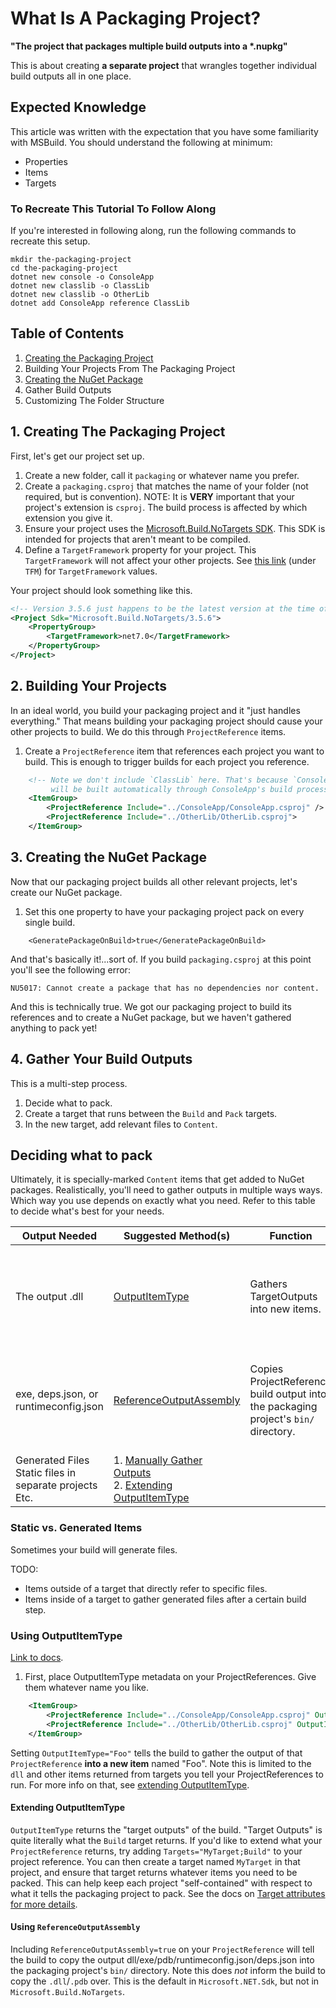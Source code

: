 # What Is A Packaging Project?
__"The project that packages multiple build outputs into a *.nupkg"__

This is about creating **a separate project** that wrangles together individual build outputs all in one place.

## Expected Knowledge
This article was written with the expectation that you have some familiarity with MSBuild. You should understand the following at minimum:
- Properties
- Items
- Targets

### To Recreate This Tutorial To Follow Along
If you're interested in following along, run the following commands to recreate this setup.
```
mkdir the-packaging-project
cd the-packaging-project
dotnet new console -o ConsoleApp
dotnet new classlib -o ClassLib
dotnet new classlib -o OtherLib
dotnet add ConsoleApp reference ClassLib
```

## Table of Contents
1. [Creating the Packaging Project](#creating-the-packaging-project)
1. Building Your Projects From The Packaging Project
1. [Creating the NuGet Package](#creating-the-nuget-package)
1. Gather Build Outputs
1. Customizing The Folder Structure

## 1. Creating The Packaging Project
First, let's get our project set up.

1. Create a new folder, call it `packaging` or whatever name you prefer.
1. Create a `packaging.csproj` that matches the name of your folder (not required, but is convention).
    NOTE: It is **VERY** important that your project's extension is `csproj`. The build process is affected by which extension you give it.
1. Ensure your project uses the [Microsoft.Build.NoTargets SDK](https://github.com/microsoft/MSBuildSdks/blob/main/src/NoTargets/README.md). This SDK is intended for projects that aren't meant to be compiled. 
1. Define a `TargetFramework` property for your project. This `TargetFramework` will not affect your other projects. See [this link](https://learn.microsoft.com/dotnet/standard/frameworks#supported-target-frameworks) (under `TFM`) for `TargetFramework` values.

Your project should look something like this.
```xml
<!-- Version 3.5.6 just happens to be the latest version at the time of this writing. -->
<Project Sdk="Microsoft.Build.NoTargets/3.5.6">
    <PropertyGroup>
        <TargetFramework>net7.0</TargetFramework>
    </PropertyGroup>
</Project>
```

## 2. Building Your Projects
In an ideal world, you build your packaging project and it "just handles everything." That means building your packaging project should cause your other projects to build. We do this through `ProjectReference` items.

1. Create a `ProjectReference` item that references each project you want to build. This is enough to trigger builds for each project you reference.
```xml
    <!-- Note we don't include `ClassLib` here. That's because `ConsoleApp` already has a `ProjectReference` to it. ClassLib
         will be built automatically through ConsoleApp's build process.-->
    <ItemGroup>
        <ProjectReference Include="../ConsoleApp/ConsoleApp.csproj" />
        <ProjectReference Include="../OtherLib/OtherLib.csproj">
    </ItemGroup>
```

## 3. Creating the NuGet Package
Now that our packaging project builds all other relevant projects, let's create our NuGet package.

1. Set this one property to have your packaging project pack on every single build.
```
    <GeneratePackageOnBuild>true</GeneratePackageOnBuild>
```

And that's basically it!...sort of. If you build `packaging.csproj` at this point you'll see the following error:

```
NU5017: Cannot create a package that has no dependencies nor content.
```

And this is technically true. We got our packaging project to build its references and to create a NuGet package, but we haven't gathered anything to pack yet!

## 4. Gather Your Build Outputs
This is a multi-step process.

1. Decide what to pack.
1. Create a target that runs between the `Build` and `Pack` targets.
1. In the new target, add relevant files to `Content`.

## Deciding what to pack
Ultimately, it is specially-marked `Content` items that get added to NuGet packages. Realistically, you'll need to gather outputs in multiple ways ways. Which way you use depends on exactly what you need. Refer to this table to decide what's best for your needs.

Output Needed | Suggested Method(s) | Function | Notes
------        | --------- | --------- | ------
The output .dll  | [OutputItemType](#using-outputitemtype) | Gathers TargetOutputs into new items. | This normally affects the build process because it passes the outputs to the compiler & friends. Thanks to `Microsoft.Build.NoTargets`, there's no need to worry about that here. |
exe, deps.json, or runtimeconfig.json | [ReferenceOutputAssembly](#using-referenceoutputassembly) | Copies ProjectReference build output into the packaging project's `bin/` directory. | If you care about _absolute minimal_ build steps/copies, you may want to [Manually Gather Outputs](#manually-gathering-other-build-outputs) instead. Sometimes a direct reference to an item is better than copying it over entirely.
Generated Files<br/>Static files in separate projects<br/>Etc. | 1. [Manually Gather Outputs](#manually-gathering-other-build-outputs) <br/> 2. [Extending OutputItemType](#extending-outputitemtype) |  | There are MANY ways to gather the different types of outputs of a build.

### Static vs. Generated Items
Sometimes your build will generate files.

TODO:
- Items outside of a target that directly refer to specific files.
- Items inside of a target to gather generated files after a certain build step.

### Using OutputItemType
[Link to docs](https://learn.microsoft.com/visualstudio/msbuild/common-msbuild-project-items#projectreference). 

1. First, place OutputItemType metadata on your ProjectReferences. Give them whatever name you like.

```xml
    <ItemGroup>
        <ProjectReference Include="../ConsoleApp/ConsoleApp.csproj" OutputItemType="ConsoleAppOutput" />
        <ProjectReference Include="../OtherLib/OtherLib.csproj" OutputItemType="OtherLibOutput" />
    </ItemGroup>
```

Setting `OutputItemType="Foo"` tells the build to gather the output of that `ProjectReference` **into a new item** named "Foo". Note this is limited to the `dll` and other items returned from targets you tell your ProjectReferences to run. For more info on that, see [extending OutputItemType](#extending-outputitemtype).

#### Extending OutputItemType
`OutputItemType` returns the "target outputs" of the build. "Target Outputs" is quite literally what the `Build` target returns. If you'd like to extend what your `ProjectReference` returns, try adding `Targets="MyTarget;Build"` to your project reference. You can then create a target named `MyTarget` in that project, and ensure that target returns whatever items you need to be packed. This can help keep each project "self-contained" with respect to what it tells the packaging project to pack. See the docs on [Target attributes for more details](https://learn.microsoft.com/visualstudio/msbuild/target-element-msbuild#attributes).

#### Using `ReferenceOutputAssembly`
Including `ReferenceOutputAssembly=true` on your `ProjectReference` will tell the build to copy the output dll/exe/pdb/runtimeconfig.json/deps.json into the packaging project's `bin/` directory. Note this does _not_ inform the build to copy the `.dll`/`.pdb` over. This is the default in `Microsoft.NET.Sdk`, but not in `Microsoft.Build.NoTargets`.